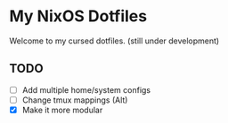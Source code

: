 # My NixOS Dotfiles

Welcome to my cursed dotfiles. (still under development)


## TODO
- [ ] Add multiple home/system configs
- [ ] Change tmux mappings (Alt)
- [x] Make it more modular
